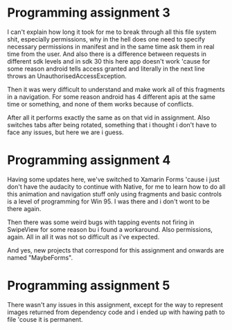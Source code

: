 # Programming assignment 3
I can't explain how long it took for me to break through all this file system shit, especially permissions, why in the hell does one need to specify necessary permissions in manifest and in the same time ask them in real time from the user. And also there is a difference between requests in different sdk levels and in sdk 30 this here app doesn't work 'cause for some reason android tells access granted and literally in the next line throws an UnauthorisedAccessException.

Then it was wery difficult to understand and make work all of this fragments in a navigation. For some reason android has 4 different apis at the same time or something, and none of them works because of conflicts. 

After all it performs exactly the same as on that vid in assignment. Also switches tabs after being rotated, something that i thought i don't have to face any issues, but here we are i guess.   

# Programming assignment 4
Having some updates here, we've switched to Xamarin Forms 'cause i just don't have the audacity to continue with Native, for me to learn how to do all this animation and navigation stuff only using fragments and basic controls is a level of programming for Win 95. I was there and i don't wont to be there again.

Then there was some weird bugs with tapping events not firing in SwipeView for some reason bu i found a workaround. Also permissions, again. All in all it was not so difficult as i've expected.      

And yes, new projects that correspond for this assignment and onwards are named "MaybeForms". 

# Programming assignment 5
There wasn't any issues in this assignment, except for the way to represent images returned from dependency code and i ended up with hawing path to file 'couse it is permanent.   